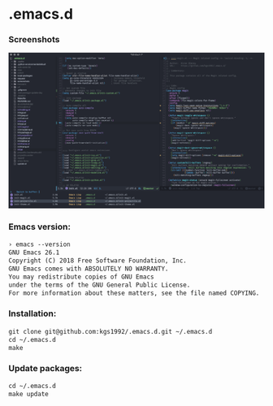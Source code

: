 # .emacs.d

### Screenshots
[![Screenshot](/screenshots/latest_graphical.png)](/screenshots)

### Emacs version:
```
› emacs --version
GNU Emacs 26.1
Copyright (C) 2018 Free Software Foundation, Inc.
GNU Emacs comes with ABSOLUTELY NO WARRANTY.
You may redistribute copies of GNU Emacs
under the terms of the GNU General Public License.
For more information about these matters, see the file named COPYING.
```

### Installation:
```
git clone git@github.com:kgs1992/.emacs.d.git ~/.emacs.d
cd ~/.emacs.d
make
```

### Update packages:
```
cd ~/.emacs.d
make update
```
